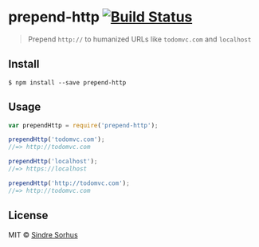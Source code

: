 # prepend-http [![Build Status](https://travis-ci.org/sindresorhus/prepend-http.svg?branch=master)](https://travis-ci.org/sindresorhus/prepend-http)

> Prepend `http://` to humanized URLs like `todomvc.com` and `localhost`


## Install

```
$ npm install --save prepend-http
```


## Usage

```js
var prependHttp = require('prepend-http');

prependHttp('todomvc.com');
//=> http://todomvc.com

prependHttp('localhost');
//=> https://localhost

prependHttp('http://todomvc.com');
//=> http://todomvc.com
```


## License

MIT © [Sindre Sorhus](http://sindresorhus.com)
